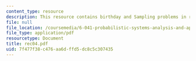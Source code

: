 ```yaml
---
content_type: resource
description: This resource contains birthday and Sampling problems in recitaion four.
file: null
file_location: /coursemedia/6-041-probabilistic-systems-analysis-and-applied-probability-spring-2006/7f477f38c476aa6dffd5dc8c5c307435_rec04.pdf
file_type: application/pdf
resourcetype: Document
title: rec04.pdf
uid: 7f477f38-c476-aa6d-ffd5-dc8c5c307435
---
```

